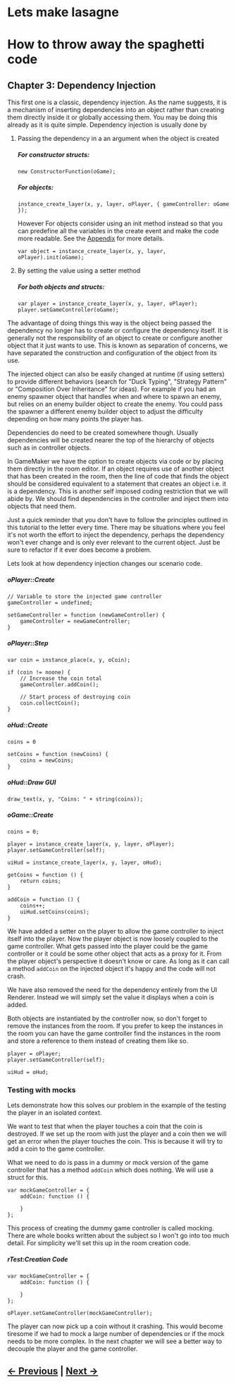 # Lets make lasagne

# How to throw away the spaghetti code


## Chapter 3: Dependency Injection


This first one is a classic, dependency injection. As the name suggests, it is a mechanism of inserting dependencies into an object rather than creating them directly inside it or globally accessing them. You may be doing this already as it is quite simple. Dependency injection is usually done by

1. Passing the dependency in a an argument when the object is created

    ##### For constructor structs:
    ```gml
    new ConstructorFunction(oGame);
    ```

    ##### For objects:
    ```gml
    instance_create_layer(x, y, layer, oPlayer, { gameController: oGame });
    ```

    However For objects consider using an init method instead so that you can predefine all the variables in the create event and make the code more readable. See the [Appendix](/appendix-gamemaker-patterns/appendix-gamemaker-patterns.md#c-init-pattern) for more details.

    ```gml
    var object = instance_create_layer(x, y, layer, oPlayer).init(oGame);
    ```

2. By setting the value using a setter method
    ##### For both objects and structs:
    ```gml
    var player = instance_create_layer(x, y, layer, oPlayer);
    player.setGameController(oGame);
    ```

The advantage of doing things this way is the object being passed the dependency no longer has to create or configure the dependency itself. It is generally not the responsibility of an object to create or configure another object that it just wants to use. This is known as separation of concerns, we have separated the construction and configuration of the object from its use.

The injected object can also be easily changed at runtime (if using setters) to provide different behaviors (search for "Duck Typing", "Strategy Pattern" or "Composition Over Inheritance" for ideas). For example if you had an enemy spawner object that handles when and where to spawn an enemy, but relies on an enemy builder object to create the enemy. You could pass the spawner a different enemy builder object to adjust the difficulty depending on how many points the player has.

Dependencies do need to be created somewhere though. Usually dependencies will be created nearer the top of the hierarchy of objects such as in controller objects.

In GameMaker we have the option to create objects via code or by placing them directly in the room editor. If an object requires use of another object that has been created in the room, then the line of code that finds the object should be considered equivalent to a statement that creates an object i.e. it is a dependency. This is another self imposed coding restriction that we will abide by. We should find dependencies in the controller and inject them into objects that need them.

Just a quick reminder that you don't have to follow the principles outlined in this tutorial to the letter every time. There may be situations where you feel it's not worth the effort to inject the dependency, perhaps the dependency won't ever change and is only ever relevant to the current object. Just be sure to refactor if it ever does become a problem.

Lets look at how dependency injection changes our scenario code.

##### oPlayer::Create
```gml
// Variable to store the injected game controller
gameController = undefined;

setGameController = function (newGameController) {
    gameController = newGameController;
}
```

##### oPlayer::Step
```gml
var coin = instance_place(x, y, oCoin);

if (coin != noone) {
    // Increase the coin total
    gameController.addCoin();

    // Start process of destroying coin
    coin.collectCoin();
}
```

##### oHud::Create
```gml
coins = 0

setCoins = function (newCoins) {
    coins = newCoins;
}
```

##### oHud::Draw GUI
```gml
draw_text(x, y, "Coins: " + string(coins));
```

##### oGame::Create
```gml
coins = 0;

player = instance_create_layer(x, y, layer, oPlayer);
player.setGameController(self);

uiHud = instance_create_layer(x, y, layer, oHud);

getCoins = function () {
    return coins;
}

addCoin = function () {
    coins++;
    uiHud.setCoins(coins);
}
```

We have added a setter on the player to allow the game controller to inject itself into the player. Now the player object is now loosely coupled to the game controller. What gets passed into the player could be the game controller or it could be some other object that acts as a proxy for it. From the player object's perspective it doesn't know or care. As long as it can call a method `addCoin` on the injected object it's happy and the code will not crash.

We have also removed the need for the dependency entirely from the UI Renderer. Instead we will simply set the value it displays when a coin is added.

Both objects are instantiated by the controller now, so don't forget to remove the instances from the room. If you prefer to keep the instances in the room you can have the game controller find the instances in the room and store a reference to them instead of creating them like so.

```
player = oPlayer;
player.setGameController(self);

uiHud = oHud;
```

### Testing with mocks

Lets demonstrate how this solves our problem in the example of the testing the player in an isolated context.

We want to test that when the player touches a coin that the coin is destroyed. If we set up the room with just the player and a coin then we will get an error when the player touches the coin. This is because it will try to add a coin to the game controller.

What we need to do is pass in a dummy or mock version of the game controller that has a method `addCoin` which does nothing. We will use a struct for this.

```gml
var mockGameController = {
    addCoin: function () {

    }
};
```

This process of creating the dummy game controller is called mocking. There are whole books written about the subject so I won't go into too much detail. For simplicity we'll set this up in the room creation code.

##### rTest:Creation Code
```gml
var mockGameController = {
    addCoin: function () {

    }
};

oPlayer.setGameController(mockGameController);
```

The player can now pick up a coin without it crashing. This would become tiresome if we had to mock a large number of dependencies or if the mock needs to be more complex. In the next chapter we will see a better way to decouple the player and the game controller.

## [← Previous](/chapter-02-self-imposed-restrictions/chapter-02-self-imposed-restrictions.md) | [Next →](/chapter-04-signals/chapter-04-signals.md)

